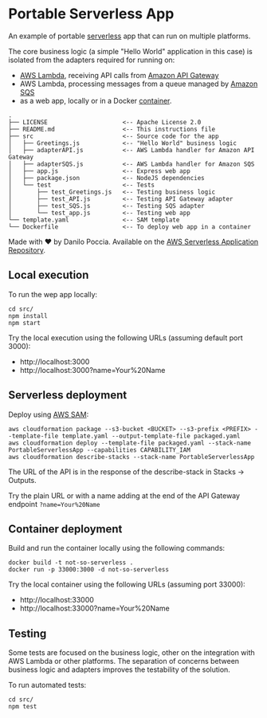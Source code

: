 # Portable Serverless App

An example of portable [serverless](https://aws.amazon.com/serverless/) app that can run on multiple platforms.

The core business logic (a simple "Hello World" application in this case) is isolated from the adapters required for running on:
- [AWS Lambda](https://aws.amazon.com/lambda/), receiving API calls from [Amazon API Gateway](https://aws.amazon.com/api-gateway/)
- AWS Lambda, processing messages from a queue managed by [Amazon SQS](https://aws.amazon.com/sqs/)
- as a web app, locally or in a Docker [container](https://aws.amazon.com/containers/).

```
.
├── LICENSE                     <-- Apache License 2.0
├── README.md                   <-- This instructions file
├── src                         <-- Source code for the app
│   ├── Greetings.js            <-- "Hello World" business logic
│   ├── adapterAPI.js           <-- AWS Lambda handler for Amazon API Gateway
│   ├── adapterSQS.js           <-- AWS Lambda handler for Amazon SQS
│   ├── app.js                  <-- Express web app
│   ├── package.json            <-- NodeJS dependencies
│   └── test                    <-- Tests
│       ├── test_Greetings.js   <-- Testing business logic
│       ├── test_API.js         <-- Testing API Gateway adapter
│       ├── test_SQS.js         <-- Testing SQS adapter
│       └── test_app.js         <-- Testing web app
└── template.yaml               <-- SAM template
└── Dockerfile                  <-- To deploy web app in a container
```

Made with ❤️ by Danilo Poccia. Available on the [AWS Serverless Application Repository](https://aws.amazon.com/serverless).

## Local execution

To run the wep app locally:

```
cd src/
npm install
npm start
```

Try the local execution using the following URLs (assuming default port 3000):

- http://localhost:3000
- http://localhost:3000?name=Your%20Name

## Serverless deployment

Deploy using [AWS SAM](https://github.com/awslabs/serverless-application-model):

```
aws cloudformation package --s3-bucket <BUCKET> --s3-prefix <PREFIX> --template-file template.yaml --output-template-file packaged.yaml
aws cloudformation deploy --template-file packaged.yaml --stack-name PortableServerlessApp --capabilities CAPABILITY_IAM
aws cloudformation describe-stacks --stack-name PortableServerlessApp
```

The URL of the API is in the response of the describe-stack in Stacks -> Outputs. 

Try the plain URL or with a name adding at the end of the API Gateway endpoint `?name=Your%20Name`

## Container deployment

Build and run the container locally using the following commands:

```
docker build -t not-so-serverless .
docker run -p 33000:3000 -d not-so-serverless
```
Try the local container using the following URLs (assuming port 33000):

- http://localhost:33000
- http://localhost:33000?name=Your%20Name

## Testing

Some tests are focused on the business logic, other on the integration with AWS Lambda or other platforms. The separation of concerns between business logic and adapters improves the testability of the solution.

To run automated tests:

```
cd src/
npm test
```
